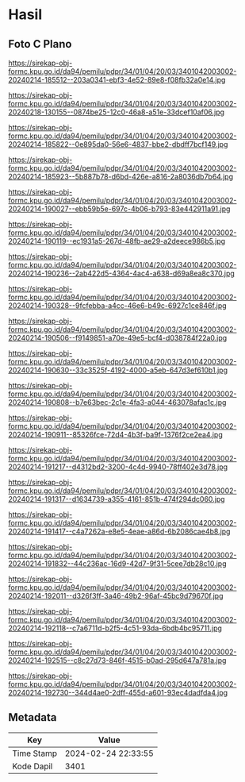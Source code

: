 # Hasil

## Foto C Plano

https://sirekap-obj-formc.kpu.go.id/da94/pemilu/pdpr/34/01/04/20/03/3401042003002-20240214-185512--203a0341-ebf3-4e52-89e8-f08fb32a0e14.jpg

https://sirekap-obj-formc.kpu.go.id/da94/pemilu/pdpr/34/01/04/20/03/3401042003002-20240218-130155--0874be25-12c0-46a8-a51e-33dcef10af06.jpg

https://sirekap-obj-formc.kpu.go.id/da94/pemilu/pdpr/34/01/04/20/03/3401042003002-20240214-185822--0e895da0-56e6-4837-bbe2-dbdff7bcf149.jpg

https://sirekap-obj-formc.kpu.go.id/da94/pemilu/pdpr/34/01/04/20/03/3401042003002-20240214-185923--5b887b78-d6bd-426e-a816-2a8036db7b64.jpg

https://sirekap-obj-formc.kpu.go.id/da94/pemilu/pdpr/34/01/04/20/03/3401042003002-20240214-190027--ebb59b5e-697c-4b06-b793-83e442911a91.jpg

https://sirekap-obj-formc.kpu.go.id/da94/pemilu/pdpr/34/01/04/20/03/3401042003002-20240214-190119--ec1931a5-267d-48fb-ae29-a2deece986b5.jpg

https://sirekap-obj-formc.kpu.go.id/da94/pemilu/pdpr/34/01/04/20/03/3401042003002-20240214-190236--2ab422d5-4364-4ac4-a638-d69a8ea8c370.jpg

https://sirekap-obj-formc.kpu.go.id/da94/pemilu/pdpr/34/01/04/20/03/3401042003002-20240214-190328--9fcfebba-a4cc-46e6-b49c-6927c1ce846f.jpg

https://sirekap-obj-formc.kpu.go.id/da94/pemilu/pdpr/34/01/04/20/03/3401042003002-20240214-190506--f9149851-a70e-49e5-bcf4-d038784f22a0.jpg

https://sirekap-obj-formc.kpu.go.id/da94/pemilu/pdpr/34/01/04/20/03/3401042003002-20240214-190630--33c3525f-4192-4000-a5eb-647d3ef610b1.jpg

https://sirekap-obj-formc.kpu.go.id/da94/pemilu/pdpr/34/01/04/20/03/3401042003002-20240214-190808--b7e63bec-2c1e-4fa3-a044-463078afac1c.jpg

https://sirekap-obj-formc.kpu.go.id/da94/pemilu/pdpr/34/01/04/20/03/3401042003002-20240214-190911--85326fce-72d4-4b3f-ba9f-1376f2ce2ea4.jpg

https://sirekap-obj-formc.kpu.go.id/da94/pemilu/pdpr/34/01/04/20/03/3401042003002-20240214-191217--d4312bd2-3200-4c4d-9940-78ff402e3d78.jpg

https://sirekap-obj-formc.kpu.go.id/da94/pemilu/pdpr/34/01/04/20/03/3401042003002-20240214-191317--d1634739-a355-4161-851b-474f294dc060.jpg

https://sirekap-obj-formc.kpu.go.id/da94/pemilu/pdpr/34/01/04/20/03/3401042003002-20240214-191417--c4a7262a-e8e5-4eae-a86d-6b2086cae4b8.jpg

https://sirekap-obj-formc.kpu.go.id/da94/pemilu/pdpr/34/01/04/20/03/3401042003002-20240214-191832--44c236ac-16d9-42d7-9f31-5cee7db28c10.jpg

https://sirekap-obj-formc.kpu.go.id/da94/pemilu/pdpr/34/01/04/20/03/3401042003002-20240214-192011--d326f3ff-3a46-49b2-96af-45bc9d79670f.jpg

https://sirekap-obj-formc.kpu.go.id/da94/pemilu/pdpr/34/01/04/20/03/3401042003002-20240214-192118--c7a6711d-b2f5-4c51-93da-6bdb4bc95711.jpg

https://sirekap-obj-formc.kpu.go.id/da94/pemilu/pdpr/34/01/04/20/03/3401042003002-20240214-192515--c8c27d73-846f-4515-b0ad-295d647a781a.jpg

https://sirekap-obj-formc.kpu.go.id/da94/pemilu/pdpr/34/01/04/20/03/3401042003002-20240214-192730--344d4ae0-2dff-455d-a601-93ec4dadfda4.jpg


## Metadata

| Key        | Value               |
| ---------- | ------------------- |
| Time Stamp | 2024-02-24 22:33:55 |
| Kode Dapil | 3401                |



